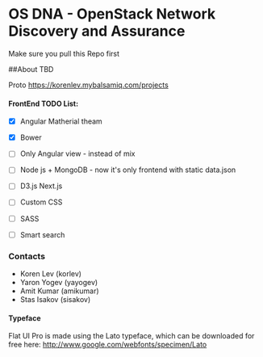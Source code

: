 OS DNA - OpenStack Network Discovery and Assurance
==================================================

Make sure you pull this Repo first

##About
TBD

Proto
https://korenlev.mybalsamiq.com/projects


#### FrontEnd TODO List:
- [x] Angular Matherial theam
- [x] Bower
- [ ] Only Angular view - instead of mix
- [ ] Node js + MongoDB - now it's only frontend with static data.json
- [ ] D3.js Next.js
- [ ] Custom CSS
- [ ] SASS
- [ ] Smart search


### Contacts
* Koren Lev (korlev)
* Yaron Yogev (yayogev)
* Amit Kumar (amikumar)
* Stas Isakov (sisakov)

#### Typeface
Flat UI Pro is made using the Lato typeface, which can be downloaded for free here: http://www.google.com/webfonts/specimen/Lato
